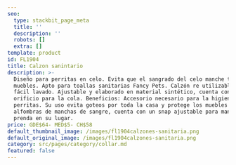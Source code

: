 ```yaml
---
seo:
  type: stackbit_page_meta
  title: ''
  description: ''
  robots: []
  extra: []
template: product
id: FL1904
title: Calzon sanintario
description: >-
  Diseño para perritas en celo. Evita que el sangrado del celo manche tapices y
  muebles. Apto para toallas sanitarias Fancy Pets. Calzón re utilizable y de
  fácil lavado. Ajustable y elaborado en material sintético, cuenta con un
  orificio para la cola. Beneficios: Accesorio necesario para la higiene de las
  perritas. Su uso evita goteos por toda la casa y protege los muebles y
  alfombras de manchas de sangre, cuenta con un snap ajustable para mantener la
  prenda en su lugar.
price: GDE$64- MED$5- CH$58
default_thumbnail_image: /images/fl1904calzones-sanitaria.png
default_original_image: /images/fl1904calzones-sanitaria.png
category: src/pages/category/collar.md
featured: false
---
```

